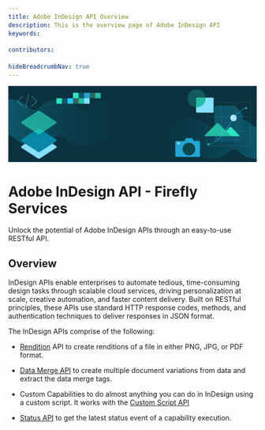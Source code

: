 ```yaml
---
title: Adobe InDesign API Overview
description: This is the overview page of Adobe InDesign API
keywords:
  
contributors:
  
hideBreadcrumbNav: true
---
```


<Hero slots="image, heading, text" background="rgb(64, 34, 138)"/>

![Hero image](./hero.png)

# Adobe InDesign API - Firefly Services

Unlock the potential of Adobe InDesign APIs through an easy-to-use RESTful API.

## Overview

InDesign APIs enable enterprises to automate tedious, time-consuming
design tasks through scalable cloud services, driving personalization at
scale, creative automation, and faster content delivery. Built on
RESTful principles, these APIs use standard HTTP response codes,
methods, and authentication techniques to deliver responses in JSON
format.

The InDesign APIs comprise of the following:

-   [Rendition](#linktorendition) API to create renditions of
    a file in either PNG, JPG, or PDF format.

-   [Data Merge API](#working-with-data-merge-api) to
    create multiple document variations from data and extract the data
    merge tags.

-   Custom Capabilities to do almost anything you can do in InDesign
    using a custom script. It works with the [Custom Script API](#how-tos)

-   [Status API](#linktostatus) to get the latest status event of a capability execution.
